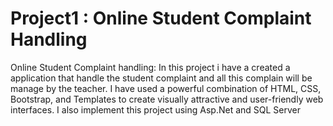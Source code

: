 # Project1 : Online Student Complaint Handling
Online Student Complaint handling: In this project i have a created a application that handle the student complaint and all this complain will be manage by the teacher.  I have used a powerful combination of HTML, CSS, Bootstrap, and Templates to create visually attractive and user-friendly web interfaces. I also implement this project using Asp.Net and SQL Server
